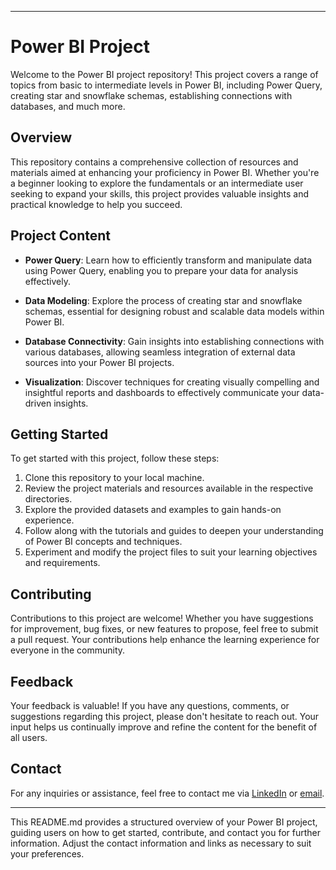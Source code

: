

---

# Power BI Project

Welcome to the Power BI project repository! This project covers a range of topics from basic to intermediate levels in Power BI, including Power Query, creating star and snowflake schemas, establishing connections with databases, and much more.

## Overview

This repository contains a comprehensive collection of resources and materials aimed at enhancing your proficiency in Power BI. Whether you're a beginner looking to explore the fundamentals or an intermediate user seeking to expand your skills, this project provides valuable insights and practical knowledge to help you succeed.

## Project Content

- **Power Query**: Learn how to efficiently transform and manipulate data using Power Query, enabling you to prepare your data for analysis effectively.
  
- **Data Modeling**: Explore the process of creating star and snowflake schemas, essential for designing robust and scalable data models within Power BI.

- **Database Connectivity**: Gain insights into establishing connections with various databases, allowing seamless integration of external data sources into your Power BI projects.

- **Visualization**: Discover techniques for creating visually compelling and insightful reports and dashboards to effectively communicate your data-driven insights.

## Getting Started

To get started with this project, follow these steps:

1. Clone this repository to your local machine.
2. Review the project materials and resources available in the respective directories.
3. Explore the provided datasets and examples to gain hands-on experience.
4. Follow along with the tutorials and guides to deepen your understanding of Power BI concepts and techniques.
5. Experiment and modify the project files to suit your learning objectives and requirements.

## Contributing

Contributions to this project are welcome! Whether you have suggestions for improvement, bug fixes, or new features to propose, feel free to submit a pull request. Your contributions help enhance the learning experience for everyone in the community.

## Feedback

Your feedback is valuable! If you have any questions, comments, or suggestions regarding this project, please don't hesitate to reach out. Your input helps us continually improve and refine the content for the benefit of all users.

## Contact

For any inquiries or assistance, feel free to contact me via [LinkedIn](www.linkedin.com/in/amol-bhasre) or [email](amolkbhasre3366@gmail.com).

---

This README.md provides a structured overview of your Power BI project, guiding users on how to get started, contribute, and contact you for further information. Adjust the contact information and links as necessary to suit your preferences.
